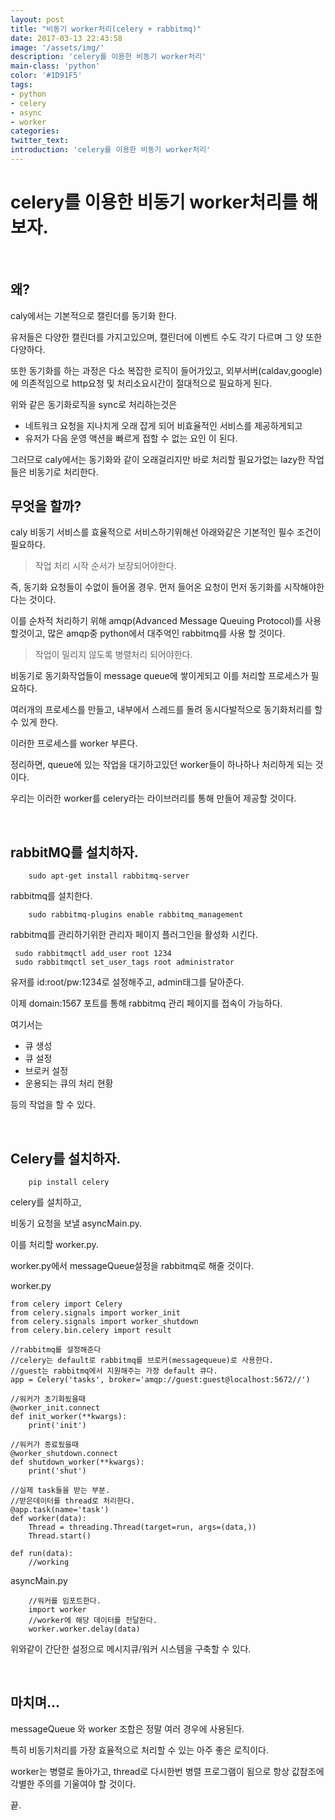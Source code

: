 ```yaml
---
layout: post
title: "비동기 worker처리(celery + rabbitmq)"
date: 2017-03-13 22:43:58
image: '/assets/img/'
description: 'celery를 이용한 비동기 worker처리'
main-class: 'python'
color: '#1D91F5'
tags:
- python
- celery
- async
- worker
categories:
twitter_text:
introduction: 'celery를 이용한 비동기 worker처리'
---
```


celery를 이용한 비동기 worker처리를 해보자.
=====
<br>

왜?
---

caly에서는 기본적으로 캘린더를 동기화 한다. 

유저들은 다양한 캘린더를 가지고있으며, 캘린더에 이벤트 수도 각기 다르며 그 양 또한 다양하다.

또한 동기화를 하는 과정은 다소 복잡한 로직이 들어가있고, 외부서버(caldav,google)에 의존적임으로 http요청 및 처리소요시간이 절대적으로 필요하게 된다.

위와 같은 동기화로직을 sync로 처리하는것은

* 네트워크 요청을 지나치게 오래 잡게 되어 비효율적인 서비스를 제공하게되고
* 유저가 다음 운영 액션을 빠르게 접할 수 없는 요인 이 된다.


그러므로 caly에서는 동기화와 같이 오래걸리지만 바로 처리할 필요가없는 lazy한 작업들은 비동기로 처리한다. 


무엇을 할까?
---

caly 비동기 서비스를 효율적으로 서비스하기위해선 아래와같은 기본적인 필수 조건이 필요하다.


>작업 처리 시작 순서가 보장되어야한다.

즉, 동기화 요청들이 수없이 들어올 경우. 먼저 들어온 요청이 먼저 동기화를 시작해야한다는 것이다. 

이를 순차적 처리하기 위해 amqp(Advanced Message Queuing Protocol)를 사용할것이고, 많은 amqp중 python에서 대주억인 rabbitmq를 사용 할 것이다.



> 작업이 밀리지 않도록 병렬처리 되어야한다.

비동기로 동기화작업들이 message queue에 쌓이게되고 이를 처리할 프로세스가 필요하다.

여러개의 프로세스를 만들고, 내부에서 스레드를 돌려 동시다발적으로 동기화처리를 할 수 있게 한다. 

이러한 프로세스를 worker 부른다.

정리하면, queue에 있는 작업을 대기하고있던 worker들이 하나하나 처리하게 되는 것이다. 

우리는 이러한 worker를 celery라는 라이브러리를 통해 만들어 제공할 것이다. 


<br>

rabbitMQ를 설치하자.
---


~~~
	sudo apt-get install rabbitmq-server	
~~~
rabbitmq를 설치한다.


~~~
	sudo rabbitmq-plugins enable rabbitmq_management		
~~~
rabbitmq를 관리하기위한 관리자 페이지 플러그인을 활성화 시킨다.

~~~
 sudo rabbitmqctl add_user root 1234
 sudo rabbitmqctl set_user_tags root administrator
~~~

유저를 id:root/pw:1234로 설정해주고,  admin태그를 달아준다. 

이제 domain:1567 포트를 통해 rabbitmq 관리 페이지를 접속이 가능하다.

여기서는 

* 큐 생성
* 큐 설정
* 브로커 설정
* 운용되는 큐의 처리 현황

등의 작업을 할 수 있다.

<br>

Celery를 설치하자.
---

~~~
	pip install celery
~~~


celery를 설치하고, 

비동기 요청을 보낼  asyncMain.py.

이를 처리할 worker.py.

worker.py에서 messageQueue설정을 rabbitmq로 해줄 것이다.


worker.py

~~~
from celery import Celery
from celery.signals import worker_init
from celery.signals import worker_shutdown
from celery.bin.celery import result

//rabbitmq를 설정해준다
//celery는 default로 rabbitmq를 브로커(messagequeue)로 사용한다.
//guest는 rabbitmq에서 지원해주는 가장 default 큐다.
app = Celery('tasks', broker='amqp://guest:guest@localhost:5672//')

//워커가 초기화됬을때 
@worker_init.connect
def init_worker(**kwargs):
	print('init')

//워커가 종료됬을때
@worker_shutdown.connect
def shutdown_worker(**kwargs):
	print('shut')

//실제 task들을 받는 부분.
//받은데이터를 thread로 처리한다.
@app.task(name='task')
def worker(data):
	Thread = threading.Thread(target=run, args=(data,))
	Thread.start()

def run(data):
	//working	
~~~


asyncMain.py

~~~
	//워커를 임포트한다.
	import worker
	//worker에 해당 데이터를 전달한다.
	worker.worker.delay(data)
~~~

위와같이 간단한 설정으로 메시지큐/워커 시스템을 구축할 수 있다.


<br>

마치며...
---

messageQueue 와 worker 조합은 정말 여러 경우에 사용된다.

특히 비동기처리를 가장 효율적으로 처리할 수 있는 아주 좋은 로직이다. 

worker는 병렬로 돌아가고, thread로 다시한번 병렬 프로그램이 됨으로 항상 값참조에 각별한 주의를 기울여야 할 것이다.

끝.
